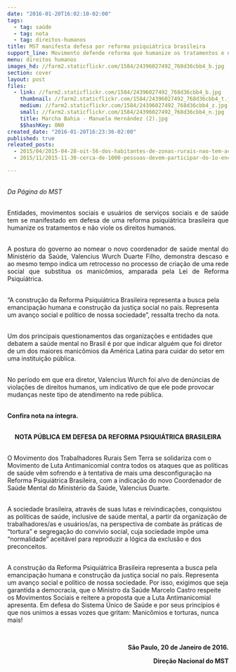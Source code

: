 ```yaml
---
date: "2016-01-20T16:02:10-02:00"
tags:
  - tag: saúde
  - tag: nota
  - tag: direitos-humanos
title: MST manifesta defesa por reforma psiquiátrica brasileira
support_line: Movimento defende reforma que humanize os tratamentos e não viole os direitos humanos.
menu: direitos humanos
images_hd: //farm2.staticflickr.com/1584/24396027492_768d36cbb4_b.jpg
section: cover
layout: post
files:
  - link: //farm2.staticflickr.com/1584/24396027492_768d36cbb4_b.jpg
    thumbnail: //farm2.staticflickr.com/1584/24396027492_768d36cbb4_t.jpg
    medium: //farm2.staticflickr.com/1584/24396027492_768d36cbb4_z.jpg
    small: //farm2.staticflickr.com/1584/24396027492_768d36cbb4_n.jpg
    title: Marcha Bahia - Manuela Hernández (2).jpg
    $$hashKey: 0N0
created_date: "2016-01-20T16:23:36-02:00"
published: true
releated_posts:
  - 2015/04/2015-04-28-oit-56-dos-habitantes-de-zonas-rurais-nao-tem-acesso-a-saude-basica.md
  - 2015/11/2015-11-30-cerca-de-1000-pessoas-devem-participar-do-1o-encontro-nacional-de-saude-do-campo.md

---
```

<p style="text-align: justify;"><br />
<em>Da P&aacute;gina do MST</em></p>

<p style="text-align: justify;"><br />
Entidades, movimentos sociais e usu&aacute;rios de servi&ccedil;os sociais e de sa&uacute;de tem se manifestado em defesa de uma reforma psiqui&aacute;trica brasileira que humanize os tratamentos e n&atilde;o viole os direitos humanos.</p>

<p style="text-align: justify;"><br />
A postura do governo ao nomear o novo coordenador de sa&uacute;de mental do Minist&eacute;rio da Sa&uacute;de, Valencius Wurch Duarte Filho, demonstra descaso e ao mesmo tempo indica um retrocesso no processo de cria&ccedil;&atilde;o de uma rede social que substitua os manic&ocirc;mios, amparada pela Lei de Reforma Psiqui&aacute;trica.</p>

<p><br />
&ldquo;A constru&ccedil;&atilde;o da Reforma Psiqui&aacute;trica Brasileira representa a busca pela emancipa&ccedil;&atilde;o humana e constru&ccedil;&atilde;o da justi&ccedil;a social no pa&iacute;s. Representa um avan&ccedil;o social e pol&iacute;tico de nossa sociedade&rdquo;, ressalta trecho da nota.</p>

<p><br />
Um dos principais questionamentos das organiza&ccedil;&otilde;es e entidades que debatem a sa&uacute;de mental no Brasil &eacute; por que indicar algu&eacute;m que foi diretor de um dos maiores manic&ocirc;mios da Am&eacute;rica Latina para cuidar do setor em uma institui&ccedil;&atilde;o p&uacute;blica.</p>

<p><br />
No per&iacute;odo em que era diretor, Valencius Wurch foi alvo de den&uacute;ncias de viola&ccedil;&otilde;es de direitos humanos, um indicativo de que ele pode provocar mudan&ccedil;as neste tipo de atendimento na rede p&uacute;blica.</p>

<p><br />
<strong>Confira nota na &iacute;ntegra.</strong></p>

<p align="center"><br />
<strong>NOTA P&Uacute;BLICA EM DEFESA DA REFORMA PSIQUI&Aacute;TRICA BRASILEIRA</strong></p>

<p><br />
O Movimento dos Trabalhadores Rurais Sem Terra se solidariza com o Movimento de Luta Antimanicomial contra todos os ataques que as pol&iacute;ticas de sa&uacute;de v&ecirc;m sofrendo e &agrave; tentativa de mais uma desconfigura&ccedil;&atilde;o na Reforma Psiqui&aacute;trica Brasileira, com a indica&ccedil;&atilde;o do novo Coordenador de Sa&uacute;de Mental do Minist&eacute;rio da Sa&uacute;de, Valencius Duarte.</p>

<p><br />
A sociedade brasileira, atrav&eacute;s de suas lutas e reivindica&ccedil;&otilde;es, conquistou as pol&iacute;ticas de sa&uacute;de, inclusive de sa&uacute;de mental, a partir da organiza&ccedil;&atilde;o de trabalhadores/as e usu&aacute;rios/as, na perspectiva de combate &agrave;s pr&aacute;ticas de &ldquo;tortura&rdquo; e segrega&ccedil;&atilde;o do conv&iacute;vio social, cuja sociedade imp&otilde;e uma &ldquo;normalidade&rdquo; aceit&aacute;vel para reproduzir a l&oacute;gica da exclus&atilde;o e dos preconceitos.</p>

<p><br />
A constru&ccedil;&atilde;o da Reforma Psiqui&aacute;trica Brasileira representa a busca pela emancipa&ccedil;&atilde;o humana e constru&ccedil;&atilde;o da justi&ccedil;a social no pa&iacute;s. Representa um avan&ccedil;o social e pol&iacute;tico de nossa sociedade. Por isso, exigimos que seja garantida a democracia, que o Ministro da Sa&uacute;de Marcelo Castro respeite os Movimentos Sociais e reitere a proposta que a Luta Antimanicomial apresenta. Em defesa do Sistema &Uacute;nico de Sa&uacute;de e por seus princ&iacute;pios &eacute; que nos unimos a essas vozes que gritam: Manic&ocirc;mios e torturas, nunca mais!</p>

<p>&nbsp;</p>

<p align="right"><strong>S&atilde;o Paulo, 20 de Janeiro de 2016.</strong></p>

<p align="right"><strong>Dire&ccedil;&atilde;o Nacional do MST</strong></p>

